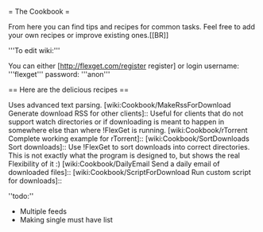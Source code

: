 = The Cookbook =

From here you can find tips and recipes for common tasks.
Feel free to add your own recipes or improve existing ones.[[BR]]

'''To edit wiki:'''

You can either [http://flexget.com/register register] or login username: '''flexget''' password: '''anon'''

== Here are the delicious recipes ==

 [wiki:Cookbook/Series Recipes for series]::
 [wiki:Cookbook/Movies Recipes for movies]::

 [wiki:Cookbook/FlexGetUpdater Download FlexGet Releases]::
 [wiki:Cookbook/HeroesComics Download Heroes comics]::
 Uses advanced text parsing.
 [wiki:Cookbook/MakeRssForDownload Generate download RSS for other clients]::
 Useful for clients that do not support watch directories or if downloading is meant to happen in somewhere else than where !FlexGet is running.
 [wiki:Cookbook/rTorrent Complete working example for rTorrent]::
 [wiki:Cookbook/SortDownloads Sort downloads]::
 Use !FlexGet to sort downloads into correct directories. This is not exactly what the program is designed to, but shows the real Flexibility of it :)
 [wiki:Cookbook/DailyEmail Send a daily email of downloaded files]::
 [wiki:Cookbook/ScriptForDownload Run custom script for downloads]::

''todo:''

 * Multiple feeds
 * Making single must have list
